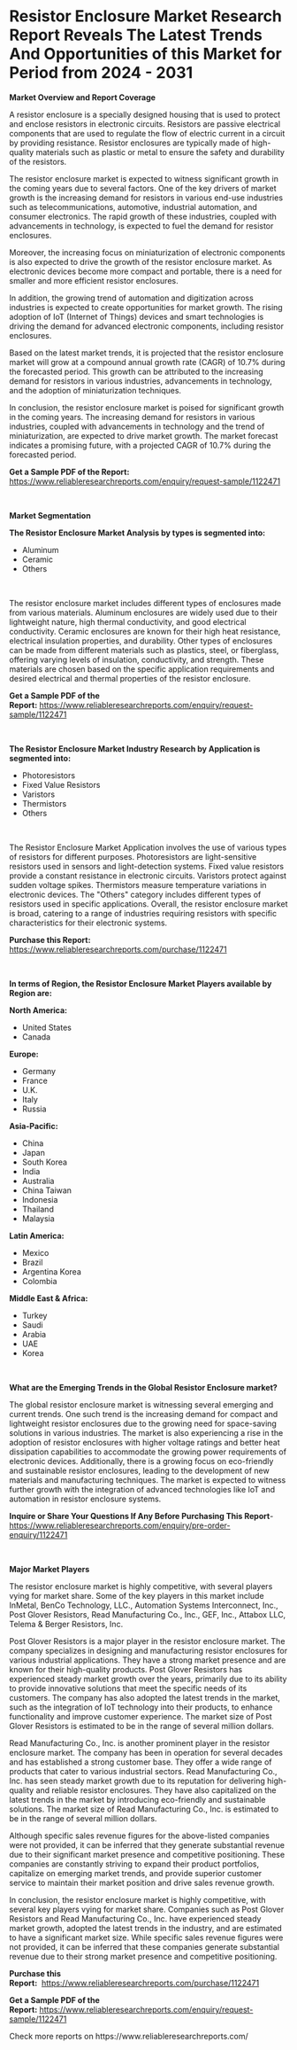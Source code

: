 <p><h1>Resistor Enclosure Market Research Report Reveals The Latest Trends And Opportunities of this Market for Period from 2024 - 2031</h1></p><p><strong>Market Overview and Report Coverage</strong></p>
<p><p>A resistor enclosure is a specially designed housing that is used to protect and enclose resistors in electronic circuits. Resistors are passive electrical components that are used to regulate the flow of electric current in a circuit by providing resistance. Resistor enclosures are typically made of high-quality materials such as plastic or metal to ensure the safety and durability of the resistors.</p><p>The resistor enclosure market is expected to witness significant growth in the coming years due to several factors. One of the key drivers of market growth is the increasing demand for resistors in various end-use industries such as telecommunications, automotive, industrial automation, and consumer electronics. The rapid growth of these industries, coupled with advancements in technology, is expected to fuel the demand for resistor enclosures.</p><p>Moreover, the increasing focus on miniaturization of electronic components is also expected to drive the growth of the resistor enclosure market. As electronic devices become more compact and portable, there is a need for smaller and more efficient resistor enclosures.</p><p>In addition, the growing trend of automation and digitization across industries is expected to create opportunities for market growth. The rising adoption of IoT (Internet of Things) devices and smart technologies is driving the demand for advanced electronic components, including resistor enclosures.</p><p>Based on the latest market trends, it is projected that the resistor enclosure market will grow at a compound annual growth rate (CAGR) of 10.7% during the forecasted period. This growth can be attributed to the increasing demand for resistors in various industries, advancements in technology, and the adoption of miniaturization techniques.</p><p>In conclusion, the resistor enclosure market is poised for significant growth in the coming years. The increasing demand for resistors in various industries, coupled with advancements in technology and the trend of miniaturization, are expected to drive market growth. The market forecast indicates a promising future, with a projected CAGR of 10.7% during the forecasted period.</p></p>
<p><strong>Get a Sample PDF of the Report:</strong> <a href="https://www.reliableresearchreports.com/enquiry/request-sample/1122471">https://www.reliableresearchreports.com/enquiry/request-sample/1122471</a></p>
<p>&nbsp;</p>
<p><strong>Market Segmentation</strong></p>
<p><strong>The Resistor Enclosure Market Analysis by types is segmented into:</strong></p>
<p><ul><li>Aluminum</li><li>Ceramic</li><li>Others</li></ul></p>
<p>&nbsp;</p>
<p><p>The resistor enclosure market includes different types of enclosures made from various materials. Aluminum enclosures are widely used due to their lightweight nature, high thermal conductivity, and good electrical conductivity. Ceramic enclosures are known for their high heat resistance, electrical insulation properties, and durability. Other types of enclosures can be made from different materials such as plastics, steel, or fiberglass, offering varying levels of insulation, conductivity, and strength. These materials are chosen based on the specific application requirements and desired electrical and thermal properties of the resistor enclosure.</p></p>
<p><strong>Get a Sample PDF of the Report:</strong>&nbsp;<a href="https://www.reliableresearchreports.com/enquiry/request-sample/1122471">https://www.reliableresearchreports.com/enquiry/request-sample/1122471</a></p>
<p>&nbsp;</p>
<p><strong>The Resistor Enclosure Market Industry Research by Application is segmented into:</strong></p>
<p><ul><li>Photoresistors</li><li>Fixed Value Resistors</li><li>Varistors</li><li>Thermistors</li><li>Others</li></ul></p>
<p>&nbsp;</p>
<p><p>The Resistor Enclosure Market Application involves the use of various types of resistors for different purposes. Photoresistors are light-sensitive resistors used in sensors and light-detection systems. Fixed value resistors provide a constant resistance in electronic circuits. Varistors protect against sudden voltage spikes. Thermistors measure temperature variations in electronic devices. The "Others" category includes different types of resistors used in specific applications. Overall, the resistor enclosure market is broad, catering to a range of industries requiring resistors with specific characteristics for their electronic systems.</p></p>
<p><strong>Purchase this Report:</strong>&nbsp; <a href="https://www.reliableresearchreports.com/purchase/1122471">https://www.reliableresearchreports.com/purchase/1122471</a></p>
<p>&nbsp;</p>
<p><strong>In terms of Region, the Resistor Enclosure Market Players available by Region are:</strong></p>
<p>
    <p> <strong> North America: </strong>
        <ul>
            <li>United States</li>
            <li>Canada</li>
        </ul>
        </p> 
    <p> <strong> Europe: </strong>
        <ul>
            <li>Germany</li>
            <li>France</li>
            <li>U.K.</li>
            <li>Italy</li>
            <li>Russia</li>
        </ul>
        </p> 
    <p> <strong> Asia-Pacific: </strong>
        <ul>
            <li>China</li>
            <li>Japan</li>
            <li>South Korea</li>
            <li>India</li>
            <li>Australia</li>
            <li>China Taiwan</li>
            <li>Indonesia</li>
            <li>Thailand</li>
            <li>Malaysia</li>
        </ul>
        </p> 
    <p> <strong> Latin America: </strong>
        <ul>
            <li>Mexico</li>
            <li>Brazil</li>
            <li>Argentina Korea</li>
            <li>Colombia</li>
        </ul>
        </p> 
    <p> <strong> Middle East & Africa: </strong>
        <ul>
            <li>Turkey</li>
            <li>Saudi</li>
            <li>Arabia</li>
            <li>UAE</li>
            <li>Korea</li>
        </ul>
    </p>
    </p>
<p>&nbsp;</p>
<p><strong>What are the Emerging Trends in the Global Resistor Enclosure market?</strong></p>
<p><p>The global resistor enclosure market is witnessing several emerging and current trends. One such trend is the increasing demand for compact and lightweight resistor enclosures due to the growing need for space-saving solutions in various industries. The market is also experiencing a rise in the adoption of resistor enclosures with higher voltage ratings and better heat dissipation capabilities to accommodate the growing power requirements of electronic devices. Additionally, there is a growing focus on eco-friendly and sustainable resistor enclosures, leading to the development of new materials and manufacturing techniques. The market is expected to witness further growth with the integration of advanced technologies like IoT and automation in resistor enclosure systems.</p></p>
<p><strong>Inquire or Share Your Questions If Any Before Purchasing This Report</strong>- <a href="https://www.reliableresearchreports.com/enquiry/pre-order-enquiry/1122471">https://www.reliableresearchreports.com/enquiry/pre-order-enquiry/1122471</a></p>
<p>&nbsp;</p>
<p><strong>Major Market Players</strong></p>
<p><p>The resistor enclosure market is highly competitive, with several players vying for market share. Some of the key players in this market include InMetal, BenCo Technology, LLC., Automation Systems Interconnect, Inc., Post Glover Resistors, Read Manufacturing Co., Inc., GEF, Inc., Attabox LLC, Telema & Berger Resistors, Inc.</p><p>Post Glover Resistors is a major player in the resistor enclosure market. The company specializes in designing and manufacturing resistor enclosures for various industrial applications. They have a strong market presence and are known for their high-quality products. Post Glover Resistors has experienced steady market growth over the years, primarily due to its ability to provide innovative solutions that meet the specific needs of its customers. The company has also adopted the latest trends in the market, such as the integration of IoT technology into their products, to enhance functionality and improve customer experience. The market size of Post Glover Resistors is estimated to be in the range of several million dollars.</p><p>Read Manufacturing Co., Inc. is another prominent player in the resistor enclosure market. The company has been in operation for several decades and has established a strong customer base. They offer a wide range of products that cater to various industrial sectors. Read Manufacturing Co., Inc. has seen steady market growth due to its reputation for delivering high-quality and reliable resistor enclosures. They have also capitalized on the latest trends in the market by introducing eco-friendly and sustainable solutions. The market size of Read Manufacturing Co., Inc. is estimated to be in the range of several million dollars.</p><p>Although specific sales revenue figures for the above-listed companies were not provided, it can be inferred that they generate substantial revenue due to their significant market presence and competitive positioning. These companies are constantly striving to expand their product portfolios, capitalize on emerging market trends, and provide superior customer service to maintain their market position and drive sales revenue growth.</p><p>In conclusion, the resistor enclosure market is highly competitive, with several key players vying for market share. Companies such as Post Glover Resistors and Read Manufacturing Co., Inc. have experienced steady market growth, adopted the latest trends in the industry, and are estimated to have a significant market size. While specific sales revenue figures were not provided, it can be inferred that these companies generate substantial revenue due to their strong market presence and competitive positioning.</p></p>
<p><strong>Purchase this Report:</strong>&nbsp;&nbsp;<a href="https://www.reliableresearchreports.com/purchase/1122471">https://www.reliableresearchreports.com/purchase/1122471</a></p>
<p></p>
<p><strong>Get a Sample PDF of the Report:</strong>&nbsp;<a href="https://www.reliableresearchreports.com/enquiry/request-sample/1122471">https://www.reliableresearchreports.com/enquiry/request-sample/1122471</a></p>
<p>Check more reports on https://www.reliableresearchreports.com/</p>